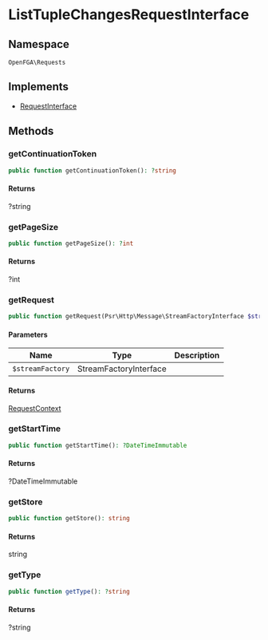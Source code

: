 # ListTupleChangesRequestInterface


## Namespace
`OpenFGA\Requests`

## Implements
* [RequestInterface](Requests/RequestInterface.md)



## Methods
### getContinuationToken


```php
public function getContinuationToken(): ?string
```



#### Returns
?string

### getPageSize


```php
public function getPageSize(): ?int
```



#### Returns
?int

### getRequest


```php
public function getRequest(Psr\Http\Message\StreamFactoryInterface $streamFactory): OpenFGA\Network\RequestContext
```


#### Parameters
| Name | Type | Description |
|------|------|-------------|
| `$streamFactory` | StreamFactoryInterface |  |

#### Returns
[RequestContext](Network/RequestContext.md)

### getStartTime


```php
public function getStartTime(): ?DateTimeImmutable
```



#### Returns
?DateTimeImmutable

### getStore


```php
public function getStore(): string
```



#### Returns
string

### getType


```php
public function getType(): ?string
```



#### Returns
?string

